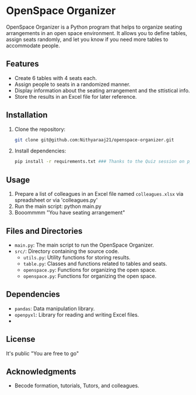 # OpenSpace Organizer

OpenSpace Organizer is a Python program that helps to organize seating arrangements in an open space environment. It allows you to define tables, assign seats randomly, and let you know if you need more tables to accommodate people.

## Features

- Create 6 tables with 4 seats each.
- Assign people to seats in a randomized manner.
- Display information about the seating arrangement and the sttistical info.
- Store the results in an Excel file for later reference.

## Installation

1. Clone the repository:

    ```bash
    git clone git@github.com:Nithyaraaj21/openspace-organizer.git
    ```

2. Install dependencies:

    ```bash
    pip install -r requirements.txt ### Thanks to the Quiz session on python
    ```

## Usage

1. Prepare a list of colleagues in an Excel file named `colleagues.xlsx` via spreadsheet or via 'colleagues.py'
2. Run the main script: python main.py  
3. Booommmm "You have seating arrangement"
   
## Files and Directories

- `main.py`: The main script to run the OpenSpace Organizer.
- `src/`: Directory containing the source code.
  - `utils.py`: Utility functions for storing results.
  - `table.py`: Classes and functions related to tables and seats.
  - `openspace.py`: Functions for organizing the open space.
  -  `openspace.py`: Functions for organizing the open space.

## Dependencies

- `pandas`: Data manipulation library.
- `openpyxl`: Library for reading and writing Excel files.
- 
## License

It's public "You are free to go"

## Acknowledgments

- Becode formation, tutorials, Tutors, and colleagues.
